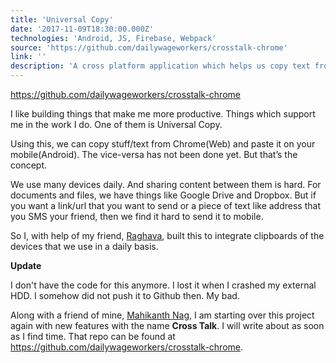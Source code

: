 ```yaml
---
title: 'Universal Copy'
date: '2017-11-09T18:30:00.000Z'
technologies: 'Android, JS, Firebase, Webpack'
source: 'https://github.com/dailywageworkers/crosstalk-chrome'
link: ''
description: 'A cross platform application which helps us copy text from one device to another. This is not into production yet. But, it will be sooner.'
---
```


https://github.com/dailywageworkers/crosstalk-chrome

I like building things that make me more productive. Things which support me in the work I do. One of them is Universal Copy.

Using this, we can copy stuff/text from Chrome(Web) and paste it on your mobile(Android). The vice-versa has not been done yet. But that’s the concept.

We use many devices daily. And sharing content between them is hard. For documents and files, we have things like Google Drive and Dropbox. But if you want a link/url that you want to send or a piece of text like address that you SMS your friend, then we find it hard to send it to mobile.

So I, with help of my friend, [Raghava](https://instagram.com/m_sairaghava), built this to integrate clipboards of the devices that we use in a daily basis.

**Update**

I don't have the code for this anymore. I lost it when I crashed my external HDD. I somehow did not push it to Github then. My bad.

Along with a friend of mine, [Mahikanth Nag](http://github.com/mahikanthnag), I am starting over this project again with new features with the name **Cross Talk**. I will write about as soon as I find time. That repo can be found at https://github.com/dailywageworkers/crosstalk-chrome.
